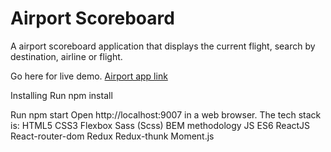 Airport Scoreboard
==================

A airport scoreboard application that displays the current flight, search by destination, airline or flight.

Go here for live demo.
[Airport app link](https://my-kyiv-airport.netlify.app/)


Installing
Run npm install

Run
npm start
Open http://localhost:9007 in a web browser.
The tech stack is:
HTML5
CSS3
Flexbox
Sass (Scss)
BEM methodology
JS ES6
ReactJS
React-router-dom
Redux
Redux-thunk
Moment.js